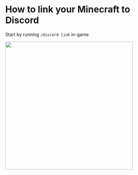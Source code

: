 # How to link your Minecraft to Discord

Start by running `/discord link` in-game

<img src="https://github.com/bart7782/Solito-docs/blob/main/Media/discordcommand.gif" width="400" height="400" />
